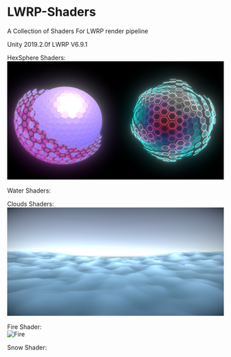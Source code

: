# LWRP-Shaders
A Collection of Shaders For LWRP render pipeline

Unity 2019.2.0f
LWRP V6.9.1

HexSphere Shaders:
![Spheres](Assets/spheres.PNG)

Water Shaders:

Clouds Shaders:
![Clouds](Assets/Clouds.PNG)

Fire Shader:<br>
![Fire](Assets/gifFire480p.gif)

Snow Shader:
